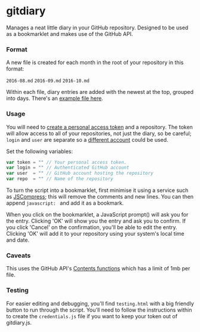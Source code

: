 # gitdiary

Manages a neat little diary in your GitHub repository. Designed to be used as a bookmarklet and makes use of the GitHub API.

### Format

A new file is created for each month in the root of your repository in this format:

`2016-08.md`
`2016-09.md`
`2016-10.md`

Within each file, diary entries are added with the newest at the top, grouped into days. There's an [example file here](https://github.com/stevecat/gitdiary/blob/master/example.md).

### Usage

You will need to [create a personal access token](https://help.github.com/articles/creating-an-access-token-for-command-line-use/) and a repository. The token will allow access to all of your repositories, not just the diary, so be careful; `login` and `user` are separate so a [different account](https://developer.github.com/guides/managing-deploy-keys/#machine-users) could be used.

Set the following variables:

```javascript
var token = "" // Your personal access token.
var login = "" // Authenticated GitHub account
var user  = "" // GitHub account hosting the repository
var repo  = "" // Name of the repository
```

To turn the script into a bookmarklet, first minimise it using a service such as [JSCompress](https://jscompress.com/); this will remove the comments and new lines. You can then append `javascript: ` and add it as a bookmark.

When you click on the bookmarklet, a JavaScript prompt() will ask you for the entry. Clicking 'OK' will show you the entry and ask you to confirm. If you click 'Cancel' on the confirmation, you'll be able to edit the entry. Clicking 'OK' will add it to your repository using your system's local time and date.

### Caveats

This uses the GitHub API's [Contents functions](https://developer.github.com/v3/repos/contents/) which has a limit of 1mb per file.

### Testing

For easier editing and debugging, you'll find `testing.html` with a big friendly button to run through the script. You'll need to follow the instructions within to create the `credentials.js` file if you want to keep your token out of gitdiary.js.
